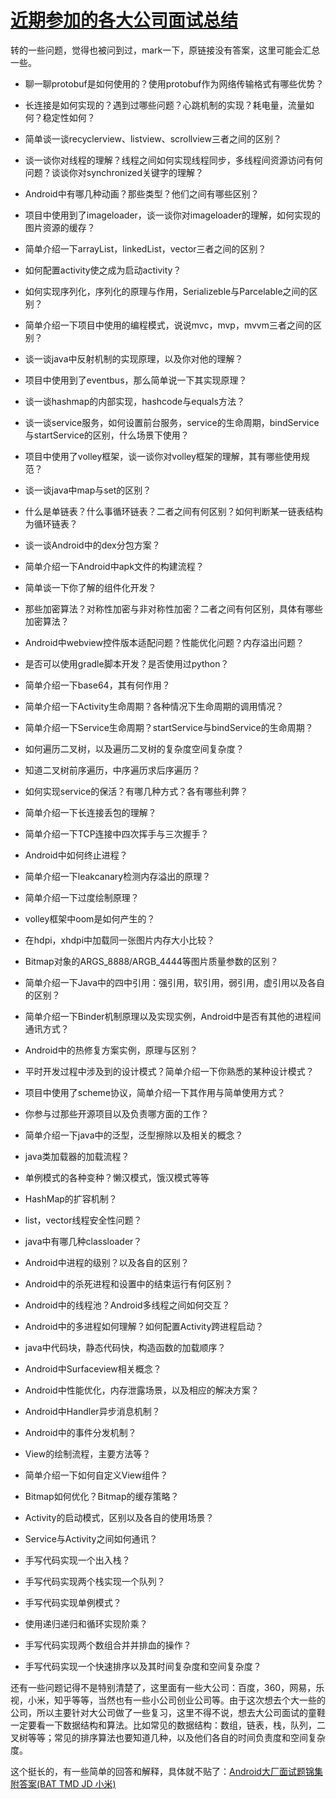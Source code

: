 # [近期参加的各大公司面试总结](http://blog.csdn.net/qq_23547831/article/details/52343837)

转的一些问题，觉得也被问到过，mark一下，原链接没有答案，这里可能会汇总一些。

* 聊一聊protobuf是如何使用的？使用protobuf作为网络传输格式有哪些优势？

* 长连接是如何实现的？遇到过哪些问题？心跳机制的实现？耗电量，流量如何？稳定性如何？

* 简单谈一谈recyclerview、listview、scrollview三者之间的区别？

* 谈一谈你对线程的理解？线程之间如何实现线程同步，多线程间资源访问有何问题？谈谈你对synchronized关键字的理解？

* Android中有哪几种动画？那些类型？他们之间有哪些区别？

* 项目中使用到了imageloader，谈一谈你对imageloader的理解，如何实现的图片资源的缓存？

* 简单介绍一下arrayList，linkedList，vector三者之间的区别？

* 如何配置activity使之成为启动activity？

* 如何实现序列化，序列化的原理与作用，Serializeble与Parcelable之间的区别？

* 简单介绍一下项目中使用的编程模式，说说mvc，mvp，mvvm三者之间的区别？

* 谈一谈java中反射机制的实现原理，以及你对他的理解？

* 项目中使用到了eventbus，那么简单说一下其实现原理？

* 谈一谈hashmap的内部实现，hashcode与equals方法？

* 谈一谈service服务，如何设置前台服务，service的生命周期，bindService与startService的区别，什么场景下使用？

* 项目中使用了volley框架，谈一谈你对volley框架的理解，其有哪些使用规范？

* 谈一谈java中map与set的区别？

* 什么是单链表？什么事循环链表？二者之间有何区别？如何判断某一链表结构为循环链表？

* 谈一谈Android中的dex分包方案？

* 简单介绍一下Android中apk文件的构建流程？

* 简单谈一下你了解的组件化开发？

* 那些加密算法？对称性加密与非对称性加密？二者之间有何区别，具体有哪些加密算法？

* Android中webview控件版本适配问题？性能优化问题？内存溢出问题？

* 是否可以使用gradle脚本开发？是否使用过python？

* 简单介绍一下base64，其有何作用？

* 简单介绍一下Activity生命周期？各种情况下生命周期的调用情况？

* 简单介绍一下Service生命周期？startService与bindService的生命周期？

* 如何遍历二叉树，以及遍历二叉树的复杂度空间复杂度？

* 知道二叉树前序遍历，中序遍历求后序遍历？

* 如何实现service的保活？有哪几种方式？各有哪些利弊？

* 简单介绍一下长连接丢包的理解？

* 简单介绍一下TCP连接中四次挥手与三次握手？

* Android中如何终止进程？

* 简单介绍一下leakcanary检测内存溢出的原理？

* 简单介绍一下过度绘制原理？

* volley框架中oom是如何产生的？

* 在hdpi，xhdpi中加载同一张图片内存大小比较？

* Bitmap对象的ARGS\_8888/ARGB\_4444等图片质量参数的区别？

* 简单介绍一下Java中的四中引用：强引用，软引用，弱引用，虚引用以及各自的区别？

* 简单介绍一下Binder机制原理以及实现实例，Android中是否有其他的进程间通讯方式？

* Android中的热修复方案实例，原理与区别？

* 平时开发过程中涉及到的设计模式？简单介绍一下你熟悉的某种设计模式？

* 项目中使用了scheme协议，简单介绍一下其作用与简单使用方式？

* 你参与过那些开源项目以及负责哪方面的工作？

* 简单介绍一下java中的泛型，泛型擦除以及相关的概念？

* java类加载器的加载流程？

* 单例模式的各种变种？懒汉模式，饿汉模式等等

* HashMap的扩容机制？

* list，vector线程安全性问题？

* java中有哪几种classloader？

* Android中进程的级别？以及各自的区别？

* Android中的杀死进程和设置中的结束运行有何区别？

* Android中的线程池？Android多线程之间如何交互？

* Android中的多进程如何理解？如何配置Activity跨进程启动？

* java中代码块，静态代码快，构造函数的加载顺序？

* Android中Surfaceview相关概念？

* Android中性能优化，内存泄露场景，以及相应的解决方案？

* Android中Handler异步消息机制？

* Android中的事件分发机制？

* View的绘制流程，主要方法等？

* 简单介绍一下如何自定义View组件？

* Bitmap如何优化？Bitmap的缓存策略？

* Activity的启动模式，区别以及各自的使用场景？

* Service与Activity之间如何通讯？

* 手写代码实现一个出入栈？

* 手写代码实现两个栈实现一个队列？

* 手写代码实现单例模式？

* 使用递归递归和循环实现阶乘？

* 手写代码实现两个数组合并并排血的操作？

* 手写代码实现一个快速排序以及其时间复杂度和空间复杂度？

还有一些问题记得不是特别清楚了，这里面有一些大公司：百度，360，网易，乐视，小米，知乎等等，当然也有一些小公司创业公司等。由于这次想去个大一些的公司，所以主要针对大公司做了一些复习，这里不得不说，想去大公司面试的童鞋一定要看一下数据结构和算法。比如常见的数据结构：数组，链表，栈，队列，二叉树等等；常见的排序算法也要知道几种，以及他们各自的时间负责度和空间复杂度。

这个挺长的，有一些简单的回答和解释，具体就不贴了：[Android大厂面试题锦集附答案\(BAT TMD JD 小米\)](https://mp.weixin.qq.com/s?__biz=MzA3MjgwNDIzNQ==&mid=2651942440&idx=1&sn=c1518479845e73a495fcc7f27593ce7f&chksm=84fd7cccb38af5da737288d4b4ffe868d125e427a5caf7b4fdc005edf435c73eae68106f64f3&mpshare=1&scene=23&srcid=0302ME0MrHcl0LyDklsu5l44#rd)

  


